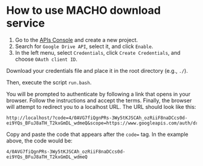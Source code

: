 # How to use MACHO download service

1. Go to the [APIs Console](https://console.developers.google.com/iam-admin/projects) and create a new project.
2. Search for `Google Drive API`, select it, and click `Enable`.
3. In the left menu, select `Credentials`, click `Create Credentials`, and choose `OAuth client ID`.

Download your credentials file and place it in the root directory (e.g., `./`).

Then, execute the script `run.bash`.

You will be prompted to authenticate by following a link that opens in your browser. Follow the instructions and accept the terms. Finally, the browser will attempt to redirect you to a localhost URL. The URL should look like this:
```
http://localhost/?code=4/0AVG7fiQgnPRs-3Wy5tKJSCAh_ozRiiF8naDCcs0d-ei9YQs_BFuJ8aTH_T2kxGmDL_wdmeQ&scope=https://www.googleapis.com/auth/drive
```

Copy and paste the code that appears after the `code=` tag. In the example above, the code would be:
```
4/0AVG7fiQgnPRs-3Wy5tKJSCAh_ozRiiF8naDCcs0d-ei9YQs_BFuJ8aTH_T2kxGmDL_wdmeQ
```

